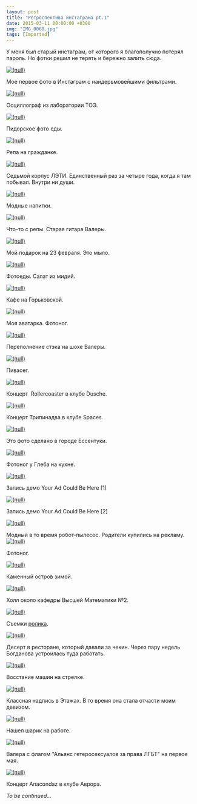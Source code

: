 ```yaml
---
layout: post
title: "Ретроспектива инстаграма pt.1"
date: 2015-03-11 00:00:00 +0300
img: "IMG_0060.jpg"
tags: [Imported]
---
```


У меня был старый инстаграм, от которого я благополучно потерял пароль. Но фотки решил не терять и бережно залить сюда.

[![(null)](/blog/assets/IMG_0060.jpg)](/blog/assets/IMG_0060.jpg)

Мое первое фото в Инстаграм с наидерьмовейшими фильтрами.

[![(null)](/blog/assets/IMG_0062.jpg)](/blog/assets/IMG_0062.jpg)

Осциллограф из лаборатории ТОЭ.

[![(null)](/blog/assets/IMG_0067.jpg)](/blog/assets/IMG_0067.jpg)

Пидорское фото еды.

[![(null)](/blog/assets/IMG_0080.jpg)](/blog/assets/IMG_0080.jpg)

Репа на гражданке.

[![(null)](/blog/assets/IMG_0086.jpg)](/blog/assets/IMG_0086.jpg)

Седьмой корпус ЛЭТИ. Единственный раз за четыре года, когда я там побывал. Внутри ни души.

[![(null)](/blog/assets/IMG_0091.jpg)](/blog/assets/IMG_0091.jpg)

Модные напитки.

[![(null)](/blog/assets/IMG_0132.jpg)](/blog/assets/IMG_0132.jpg)

Что-то с репы. Старая гитара Валеры.

[![(null)](/blog/assets/IMG_0143.jpg)](/blog/assets/IMG_0143.jpg)

Мой подарок на 23 февраля. Это мыло.

[![(null)](/blog/assets/IMG_0146.jpg)](/blog/assets/IMG_0146.jpg)

Фотоеды. Салат из мидий.

[![(null)](/blog/assets/IMG_0168.jpg)](/blog/assets/IMG_0168.jpg)

Кафе на Горьковской.

[![(null)](/blog/assets/IMG_0170.jpg)](/blog/assets/IMG_0170.jpg)

Моя аватарка. Фотоног.

[![(null)](/blog/assets/IMG_0208.jpg)](/blog/assets/IMG_0208.jpg)

Переполнение стэка на шохе Валеры.

[![(null)](/blog/assets/IMG_0223.jpg)](/blog/assets/IMG_0223.jpg)

Пивасег.

[![(null)](/blog/assets/IMG_0256.jpg)](/blog/assets/IMG_0256.jpg)

Концерт  Rollercoaster в клубе Dusche.

[![(null)](/blog/assets/IMG_0270.jpg)](/blog/assets/IMG_0270.jpg)

Концерт Трипинадва в клубе Spaces.

[![(null)](/blog/assets/IMG_0272.jpg)](/blog/assets/IMG_0272.jpg)

Это фото сделано в городе Ессентуки.

[![(null)](/blog/assets/IMG_0276.jpg)](/blog/assets/IMG_0276.jpg)

Фотоног у Глеба на кухне.

[![(null)](/blog/assets/IMG_0280.jpg)](/blog/assets/IMG_0280.jpg)

Запись демо Your Ad Could Be Here [1]

[![(null)](/blog/assets/IMG_0289.jpg)](/blog/assets/IMG_0289.jpg)

Запись демо Your Ad Could Be Here [2]

[![(null)](/blog/assets/IMG_0365.jpg)](/blog/assets/IMG_0365.jpg)

Модный в то время робот-пылесос. Родители купились на рекламу.[![(null)](/blog/assets/IMG_0369.jpg)](/blog/assets/IMG_0369.jpg)

Фотоног. 

[![(null)](/blog/assets/IMG_0396.jpg)](/blog/assets/IMG_0396.jpg)

Каменный остров зимой.

[![(null)](/blog/assets/IMG_0400.jpg)](/blog/assets/IMG_0400.jpg)

Холл около кафедры Высшей Математики №2.

[![(null)](/blog/assets/IMG_0442.jpg)](/blog/assets/IMG_0442.jpg)

Съемки [ролика](http://www.youtube.com/watch?v=vdxi3A-4Sr4).

[![(null)](/blog/assets/IMG_0469.jpg)](/blog/assets/IMG_0469.jpg)

Десерт в ресторане, который давали за чекин. Через пару недель Богданова устроилась туда работать.

[![(null)](/blog/assets/IMG_0423.jpg)](/blog/assets/IMG_0423.jpg)

Восстание машин на стрелке.

[![(null)](/blog/assets/IMG_0541.jpg)](/blog/assets/IMG_0541.jpg)

Классная надпись в Этажах. В то время она стала отчасти моим девизом.

[![(null)](/blog/assets/IMG_0551.jpg)](/blog/assets/IMG_0551.jpg)

Нашел шарик на работе.

[![(null)](/blog/assets/IMG_0586.jpg)](/blog/assets/IMG_0586.jpg)

Валера с флагом "Альянс гетеросексуалов за права ЛГБТ" на первое мая.

[![(null)](/blog/assets/IMG_0808.jpg)](/blog/assets/IMG_0808.jpg)

Концерт Anacondaz в клубе Аврора.

_To be continued..._